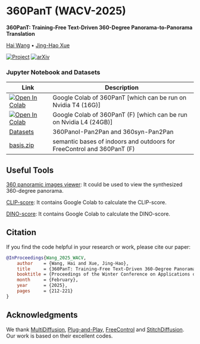 # 360PanT (WACV-2025)

**360PanT: Training-Free Text-Driven 360-Degree Panorama-to-Panorama Translation**

[Hai Wang](https://littlewhitesea.github.io/) • [Jing-Hao Xue](https://www.homepages.ucl.ac.uk/~ucakjxu/)

[![Project](https://img.shields.io/badge/Project-Website-orange)](https://littlewhitesea.github.io/360PanT.github.io/)
[![arXiv](https://img.shields.io/badge/arXiv-2409.08397-b31b1b.svg)](https://arxiv.org/abs/2409.08397)

### Jupyter Notebook and Datasets

| Link | Description
| --- | --- |
[![Open In Colab](https://colab.research.google.com/assets/colab-badge.svg)](https://colab.research.google.com/github/littlewhitesea/360PanT/blob/main/360PanT.ipynb) | Google Colab of 360PanT [which can be run on Nvidia T4 (16G)]
[![Open In Colab](https://colab.research.google.com/assets/colab-badge.svg)](https://colab.research.google.com/github/littlewhitesea/360PanT/blob/main/360PanT_(F).ipynb) | Google Colab of 360PanT (F) [which can be run on Nvidia L4 (24GB)]
[Datasets](https://drive.google.com/file/d/1L6-zczpGk08J8ex1-p3Leb8XfmjMg8Qu/view?usp=sharing) | 360PanoI-Pan2Pan and 360syn-Pan2Pan
[basis.zip](https://drive.google.com/file/d/1_ezbzljckjqg4Qjx9xfmaK4___xHTZrC/view?usp=sharing) | semantic bases of indoors and outdoors for FreeControl and 360PanT (F)

## Useful Tools

[360 panoramic images viewer](https://renderstuff.com/tools/360-panorama-web-viewer/): It could be used to view the synthesized 360-degree panorama.

[CLIP-score](https://github.com/OpenAI/CLIP): It contains Google Colab to calculate the CLIP-score.

[DINO-score](https://github.com/omerbt/Splice): It contains Google Colab to calculate the DINO-score.


## Citation
If you find the code helpful in your research or work, please cite our paper:
```Bibtex
@InProceedings{Wang_2025_WACV,
    author    = {Wang, Hai and Xue, Jing-Hao},
    title     = {360PanT: Training-Free Text-Driven 360-Degree Panorama-to-Panorama Translation},
    booktitle = {Proceedings of the Winter Conference on Applications of Computer Vision (WACV)},
    month     = {February},
    year      = {2025},
    pages     = {212-221}
}
```

## Acknowledgments

We thank [MultiDiffusion](https://github.com/omerbt/MultiDiffusion), [Plug-and-Play](https://github.com/MichalGeyer/plug-and-play), [FreeControl](https://github.com/genforce/freecontrol) and [StitchDiffusion](https://github.com/littlewhitesea/StitchDiffusion). Our work is based on their excellent codes. 
